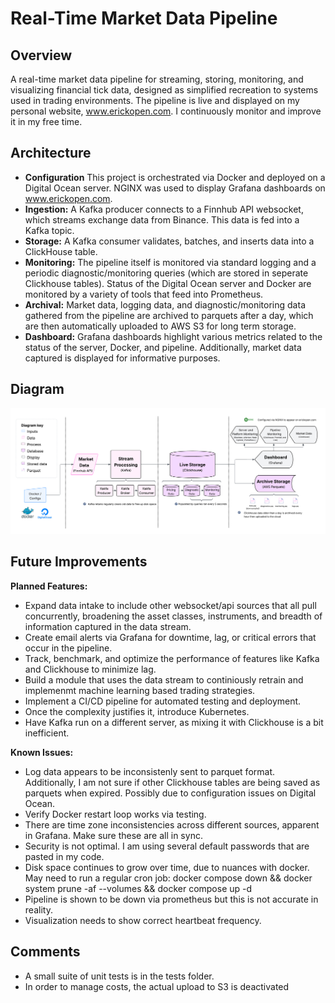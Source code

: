 # Real-Time Market Data Pipeline

## Overview
A real-time market data pipeline for streaming, storing, monitoring, and visualizing financial tick data, designed as simplified recreation to systems used in trading environments. The pipeline is live and displayed on my personal website, www.erickopen.com. I continuously monitor and improve it in my free time.  

## Architecture
- **Configuration** This project is orchestrated via Docker and deployed on a Digital Ocean server. NGINX was used to display Grafana dashboards on www.erickopen.com.
- **Ingestion:** A Kafka producer connects to a Finnhub API websocket, which streams exchange data from Binance. This data is fed into a Kafka topic.  
- **Storage:** A Kafka consumer validates, batches, and inserts data into a ClickHouse table.  
- **Monitoring:** The pipeline itself is monitored via standard logging and a periodic diagnostic/monitoring queries (which are stored in seperate Clickhouse tables). Status of the Digital Ocean server and Docker are monitored by a variety of tools that feed into Prometheus.   
- **Archival:** Market data, logging data, and diagnostic/monitoring data gathered from the pipeline are archived to parquets after a day, which are then automatically uploaded to AWS S3 for long term storage.
- **Dashboard:** Grafana dashboards highlight various metrics related to the status of the server, Docker, and pipeline. Additionally, market data captured is displayed for informative purposes.

## Diagram
![Detailed Diagram](assets/architecture_complex.png)


## Future Improvements
**Planned Features:**
- Expand data intake to include other websocket/api sources that all pull concurrently, broadening the asset classes, instruments, and breadth of information captured in the data stream.
- Create email alerts via Grafana for downtime, lag, or critical errors that occur in the pipeline.
- Track, benchmark, and optimize the performance of features like Kafka and Clickhouse to minimize lag.
- Build a module that uses the data stream to continiously retrain and implemenmt machine learning based trading strategies.
- Implement a CI/CD pipeline for automated testing and deployment.
- Once the complexity justifies it, introduce Kubernetes.
- Have Kafka run on a different server, as mixing it with Clickhouse is a bit inefficient.
 
**Known Issues:**
-  Log data appears to be inconsistenly sent to parquet format. Additionally, I am not sure if other Clickhouse tables are being saved as parquets when expired. Possibly due to configuration issues on Digital Ocean.
-  Verify Docker restart loop works via testing.
- There are time zone inconsistencies across different sources, apparent in Grafana. Make sure these are all in sync.
- Security is not optimal. I am using several default passwords that are pasted in my code.
- Disk space continues to grow over time, due to nuances with docker. May need to run a regular cron job: docker compose down && docker system prune -af --volumes && docker compose up -d
- Pipeline is shown to be down via prometheus but this is not accurate in reality.
- Visualization needs to show correct heartbeat frequency.

## Comments
- A small suite of unit tests is in the tests folder.
- In order to manage costs, the actual upload to S3 is deactivated

 